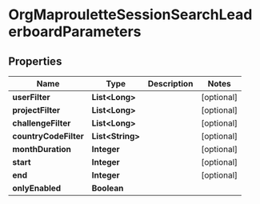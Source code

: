 # OrgMaprouletteSessionSearchLeaderboardParameters

## Properties
Name | Type | Description | Notes
------------ | ------------- | ------------- | -------------
**userFilter** | **List&lt;Long&gt;** |  |  [optional]
**projectFilter** | **List&lt;Long&gt;** |  |  [optional]
**challengeFilter** | **List&lt;Long&gt;** |  |  [optional]
**countryCodeFilter** | **List&lt;String&gt;** |  |  [optional]
**monthDuration** | **Integer** |  |  [optional]
**start** | **Integer** |  |  [optional]
**end** | **Integer** |  |  [optional]
**onlyEnabled** | **Boolean** |  | 
